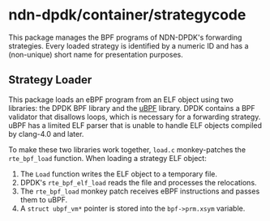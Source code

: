 # ndn-dpdk/container/strategycode

This package manages the BPF programs of NDN-DPDK's forwarding strategies.
Every loaded strategy is identified by a numeric ID and has a (non-unique) short name for presentation purposes.

## Strategy Loader

This package loads an eBPF program from an ELF object using two libraries: the DPDK BPF library and the [uBPF](https://github.com/iovisor/ubpf) library.
DPDK contains a BPF validator that disallows loops, which is necessary for a forwarding strategy.
uBPF has a limited ELF parser that is unable to handle ELF objects compiled by clang-4.0 and later.

To make these two libraries work together, `load.c` monkey-patches the `rte_bpf_load` function.
When loading a strategy ELF object:

1. The `Load` function writes the ELF object to a temporary file.
2. DPDK's `rte_bpf_elf_load` reads the file and processes the relocations.
3. The `rte_bpf_load` monkey patch receives eBPF instructions and passes them to uBPF.
4. A `struct ubpf_vm*` pointer is stored into the `bpf->prm.xsym` variable.
